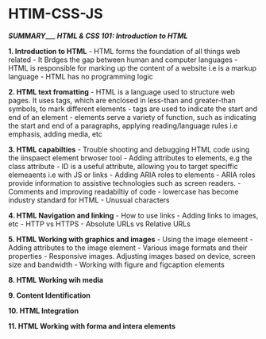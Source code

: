 # HTIM-CSS-JS

 _____________SUMMARY________________
***_HTML & CSS 101: Introduction to HTML_***

  **1. Introduction to HTML**
      - HTML forms the foundation of all things web related
      - It Brdges the gap between human and computer languages
      - HTML is responsible for marking up the content of a website i.e is a markup language
      - HTML has no programming logic
        
  **2. HTML text fromatting**
      - HTML is a language used to structure web pages. It uses tags, which are enclosed in less-than and greater-than symbols, to mark different elements
      - tags are used to indicate the start and end of an element
      - elements serve a variety of function, such as indicating the start and end of a paragraphs, applying reading/language rules i.e emphasis, adding media, etc
     
     
  **3. HTML capabilties**
      - Trouble shooting and debugging HTML code using the iinspaect element brwoser tool
      - Adding attributes to elements, e.g the class attribute
      - ID is a useful attribute, allowing you to target speciffic elemeaents i.e with JS or links
      - Adding ARIA roles to elements
      - ARIA roles provide information to assistive technologies such as screen readers.
      - Comments and improving readabiltiy of code
      - lowercase has become industry standard for HTML
      - Unusual characters
      
  **4. HTML Navigation and linking**
      - How to use links
      - Adding links to images, etc
      - HTTP vs HTTPS
      - Absolute URLs vs Relative URLs
      
     
  **5. HTML Working with graphics and images**
      - Using the image elemeent
      - Adding attributes to the image element
      - Various image formats and their properties
      - Responsive images. Adjusting images based on device, screen size and bandwidth
      - Working with figure and figcaption elements
      
      
 **8. HTML Working wih media**

 **9. Content Identification**

 **10. HTML Integration**

**11. HTML Working with forma and intera elements**
      
      
